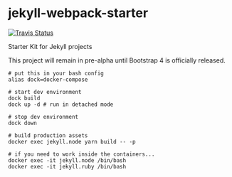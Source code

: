 # jekyll-webpack-starter

<p align="left">
  <a href="https://travis-ci.org/geschwendt/jekyll-webpack-starter">
    <img alt="Travis Status" src="https://travis-ci.org/geschwendt/jekyll-webpack-starter.svg?branch=master">
  </a>
</p>

Starter Kit for Jekyll projects

This project will remain in pre-alpha until Bootstrap 4 is officially released.

```shell
# put this in your bash config
alias dock=docker-compose

# start dev environment
dock build
dock up -d # run in detached mode

# stop dev environment
dock down

# build production assets
docker exec jekyll.node yarn build -- -p

# if you need to work inside the containers...
docker exec -it jekyll.node /bin/bash
docker exec -it jekyll.ruby /bin/bash
```
